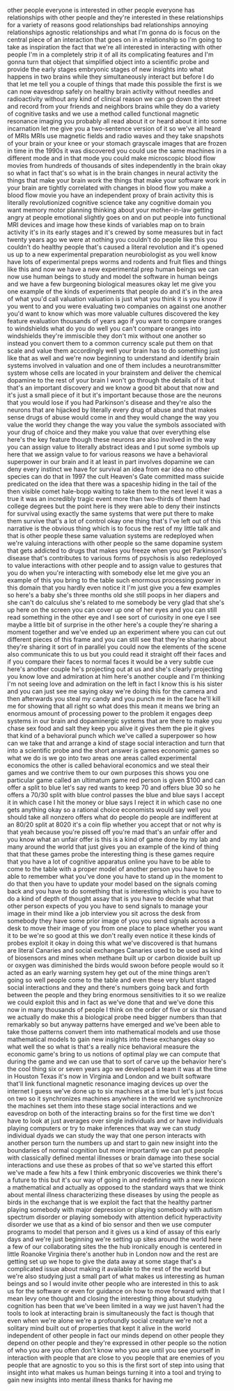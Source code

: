 
other people everyone is interested in
other people everyone has relationships
with other people and they&#39;re interested
in these relationships for a variety of
reasons good relationships bad
relationships annoying relationships
agnostic relationships and what I&#39;m
gonna do is focus on the central piece
of an interaction that goes on in a
relationship so I&#39;m going to take as
inspiration the fact that we&#39;re all
interested in interacting with other
people I&#39;m in a completely strip it of
all its complicating features and I&#39;m
gonna turn that object that simplified
object into a scientific probe and
provide the early stages embryonic
stages of new insights into what happens
in two brains while they simultaneously
interact but before I do that let me
tell you a couple of things that made
this possible the first is we can now
eavesdrop safely on healthy brain
activity without needles and
radioactivity without any kind of
clinical reason we can go down the
street and record from your friends and
neighbors brains while they do a variety
of cognitive tasks and we use a method
called functional magnetic resonance
imaging you probably all read about it
or heard about it into some incarnation
let me give you a two-sentence version
of it so we&#39;ve all heard of MRIs MRIs
use magnetic fields and radio waves and
they take snapshots of your brain or
your knee or your stomach grayscale
images that are frozen in time in the
1990s it was discovered you could use
the same machines in a different mode
and in that mode you could make
microscopic blood flow movies from
hundreds of thousands of sites
independently in the brain okay so what
in fact that&#39;s so what is in the brain
changes in neural activity the things
that make your brain work the things
that make your software work in your
brain are tightly correlated with
changes in blood flow you make a blood
flow movie you have an independent proxy
of brain activity this is literally
revolutionized cognitive science take
any cognitive domain you want memory
motor planning thinking about your
mother-in-law
getting angry at people emotional
slightly goes on and on put people into
functional MRI devices and image how
these kinds of variables map on to brain
activity it&#39;s in its early stages and
it&#39;s crewed by some measures but in fact
twenty years ago we were at nothing you
couldn&#39;t do people like this you
couldn&#39;t do healthy people that&#39;s caused
a literal revolution and it&#39;s opened us
up to a new experimental preparation
neurobiologist as you well know have
lots of experimental preps worms and
rodents and fruit flies and things like
this and now we have a new experimental
prep human beings we can now use human
beings to study and model the software
in human beings and we have a few
burgeoning biological measures okay let
me give you one example of the kinds of
experiments that people do and it&#39;s in
the area of what you&#39;d call valuation
valuation is just what you think it is
you know if you went to and you were
evaluating two companies on against one
another you&#39;d want to know which was
more valuable cultures discovered the
key feature evaluation thousands of
years ago if you want to compare oranges
to windshields what do you do well you
can&#39;t compare oranges into windshields
they&#39;re immiscible they don&#39;t mix
without one another so instead you
convert them to a common currency scale
put them on that scale and value them
accordingly well your brain has to do
something just like that as well and
we&#39;re now beginning to understand and
identify brain systems involved in
valuation and one of them includes a
neurotransmitter system whose cells are
located in your brainstem and deliver
the chemical dopamine to the rest of
your brain I won&#39;t go through the
details of it but that&#39;s an important
discovery and we know a good bit about
that now and it&#39;s just a small piece of
it but it&#39;s important because those are
the neurons that you would lose if you
had Parkinson&#39;s disease and they&#39;re also
the neurons that are hijacked by
literally every drug of abuse and that
makes sense drugs of abuse would come in
and they would change the way you value
the world they change the way you value
the symbols associated with your drug of
choice and they make you value that over
everything else here&#39;s the key feature
though these neurons are also involved
in the way you can assign value to
literally abstract ideas and I put some
symbols up here that we assign value to
for various reasons we have a behavioral
superpower in our brain and it at least
in part involves dopamine we can deny
every instinct we have for survival
an idea from ear idea no other species
can do that in 1997 the cult Heaven&#39;s
Gate
committed mass suicide predicated on the
idea that there was a spaceship hiding
in the tail of the then visible comet
hale-bopp waiting to take them to the
next level it was a true it was an
incredibly tragic event more than
two-thirds of them had college degrees
but the point here is they were able to
deny their instincts for survival using
exactly the same systems that were put
there to make them survive that&#39;s a lot
of control okay
one thing that&#39;s I&#39;ve left out of this
narrative is the obvious thing which is
to focus the rest of my little talk and
that is other people these same
valuation systems are redeployed when
we&#39;re valuing interactions with other
people so the same dopamine system that
gets addicted to drugs that makes you
freeze when you get Parkinson&#39;s disease
that&#39;s contributes to various forms of
psychosis is also redeployed to value
interactions with other people and to
assign value to gestures that you do
when you&#39;re interacting with somebody
else let me give you an example of this
you bring to the table such enormous
processing power in this domain that you
hardly even notice it I&#39;m just give you
a few examples so here&#39;s a baby she&#39;s
three months old she still poops in her
diapers and she can&#39;t do calculus she&#39;s
related to me somebody be very glad that
she&#39;s up here on the screen you can
cover up one of her eyes and you can
still read something in the other eye
and I see sort of curiosity in one eye I
see maybe a little bit of surprise in
the other here&#39;s a couple they&#39;re
sharing a moment together and we&#39;ve
ended up an experiment where you can cut
out different pieces of this frame and
you can still see that they&#39;re sharing
about they&#39;re sharing it sort of in
parallel you could now the elements of
the scene also communicate this to us
but you could read it straight off their
faces and if you compare their faces to
normal faces it would be a very subtle
cue here&#39;s another couple he&#39;s
projecting out at us and she&#39;s clearly
projecting you know love and admiration
at him here&#39;s another couple
and I&#39;m thinking I&#39;m not seeing love and
admiration on the left in fact I know
this is his sister and you can just see
me saying okay we&#39;re doing this for the
camera and then afterwards you steal my
candy and you punch me in the face
he&#39;ll kill me for showing that all right
so what does this mean it means we bring
an enormous amount of processing power
to the problem
it engages deep systems in our brain and
dopaminergic systems that are there to
make you chase sex food and salt they
keep you alive it gives them the pie it
gives that kind of a behavioral punch
which we&#39;ve called a superpower so how
can we take that and arrange a kind of
stage social interaction and turn that
into a scientific probe and the short
answer is games
economic games so what we do is we go
into two areas one areas called
experimental economics the other is
called behavioral economics and we steal
their games and we contrive them to our
own purposes this shows you one
particular game called an ultimatum game
red person is given $100 and can offer a
split to blue let&#39;s say red wants to
keep 70 and offers blue 30 so he offers
a 70/30 split with blue control passes
the blue and blue says I accept it in
which case I hit the money or blue says
I reject it in which case no one gets
anything okay so a rational choice
economists would say well you should
take all nonzero offers what do people
do people are indifferent at an 80/20
split at 8020 it&#39;s a coin flip whether
you accept that or not why is that yeah
because you&#39;re pissed off
you&#39;re mad that&#39;s an unfair offer and
you know what an unfair offer is this is
a kind of game done by my lab and many
around the world that just gives you an
example of the kind of thing that that
these games probe the interesting thing
is these games require that you have a
lot of cognitive apparatus online you
have to be able to come to the table
with a proper model of another person
you have to be able to remember what
you&#39;ve done
you have to stand up in the moment to do
that then you have to update your model
based on the signals coming back and you
have to do something that is interesting
which is you have to do a kind of depth
of thought assay that is you have to
decide what that other person expects of
you you have to send signals to manage
your
image in their mind like a job interview
you sit across the desk from somebody
they have some prior image of you you
send signals across a desk to move their
image of you from one place to place
whether you want it to be we&#39;re so good
at this we don&#39;t really even notice it
these kinds of probes exploit it okay in
doing this what we&#39;ve discovered is that
humans are literal Canaries and social
exchanges Canaries used to be used as
kind of biosensors and mines when
methane built up or carbon dioxide built
up or oxygen was diminished the birds
would swoon before people would so it
acted as an early warning system hey get
out of the mine things aren&#39;t going so
well people come to the table and even
these very blunt staged social
interactions and they and there&#39;s
numbers going back and forth between the
people and they bring enormous
sensitivities to it so we realize we
could exploit this and in fact as we&#39;ve
done that and we&#39;ve done this now in
many thousands of people I think on the
order of five or six thousand we
actually do make this a biological probe
need bigger numbers than that remarkably
so but anyway patterns have emerged and
we&#39;ve been able to take those patterns
convert them into mathematical models
and use those mathematical models to
gain new insights into these exchanges
okay so what well the so what is that&#39;s
a really nice behavioral measure the
economic game&#39;s bring to us notions of
optimal play we can compute that during
the game and we can use that to sort of
carve up the behavior here&#39;s the cool
thing six or seven years ago we
developed a team it was at the time in
Houston Texas it&#39;s now in Virginia and
London and we built software that&#39;ll
link functional magnetic resonance
imaging devices up over the internet I
guess we&#39;ve done up to six machines at a
time but let&#39;s just focus on two so it
synchronizes machines anywhere in the
world we synchronize the machines set
them into these stage social
interactions and we eavesdrop on both of
the interacting brains so for the first
time we don&#39;t have to look at just
averages over single individuals and or
have individuals playing computers or
try to make inferences that way we can
study individual dyads we can study the
way that one person interacts with
another person turn the numbers up and
start to gain new insight
into the boundaries of normal cognition
but more importantly we can put people
with classically defined mental
illnesses or brain damage into these
social interactions and use these as
probes of that so we&#39;ve started this
effort we&#39;ve made a few hits a few I
think embryonic discoveries we think
there&#39;s a future to this but it&#39;s our
way of going in and redefining with a
new lexicon a mathematical and actually
as opposed to the standard ways that we
think about mental illness
characterizing these diseases by using
the people as birds in the exchange that
is we exploit the fact that the healthy
partner playing somebody with major
depression or playing somebody with
autism spectrum disorder or playing
somebody with attention deficit
hyperactivity disorder we use that as a
kind of bio sensor and then we use
computer programs to model that person
and it gives us a kind of assay of this
early days and we&#39;re just beginning
we&#39;re setting up sites around the world
here a few of our collaborating sites
the the hub ironically enough is
centered in little Roanoke Virginia
there&#39;s another hub in London now and
the rest are getting set up we hope to
give the data away at some stage that&#39;s
a complicated issue about making it
available to the rest of the world but
we&#39;re also studying just a small part of
what makes us interesting as human
beings and so I would invite other
people who are interested in this to ask
us for the software or even for guidance
on how to move forward with that
I mean levy one thought and closing the
interesting thing about studying
cognition has been that we&#39;ve been
limited in a way we just haven&#39;t had the
tools to look at interacting brain is
simultaneously the fact is though that
even when we&#39;re alone we&#39;re a profoundly
social creature we&#39;re not a solitary
mind built out of properties that kept
it alive in the world independent of
other people in fact our minds depend on
other people they depend on other people
and they&#39;re expressed in other people so
the notion of who you are you often
don&#39;t know who you are until you see
yourself in interaction with people that
are close to you people that are enemies
of you people that are agnostic to you
so this is the first sort of step into
using
that insight into what makes us human
beings turning it into a tool and trying
to gain new insights into mental illness
thanks for having me
